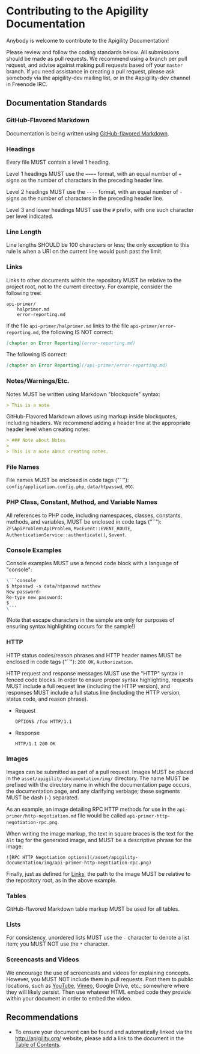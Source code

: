 Contributing to the Apigility Documentation
===========================================

Anybody is welcome to contribute to the Apigility Documentation!

Please review and follow the coding standards below. All submissions should be made as pull
requests. We recommend using a branch per pull request, and advise against making pull requests
based off your `master` branch. If you need assistance in creating a pull request, please ask
somebody via the apigility-dev mailing list, or in the #apigility-dev channel in Freenode IRC.

Documentation Standards
-----------------------

### GitHub-Flavored Markdown

Documentation is being written using [GitHub-flavored
Markdown](https://help.github.com/articles/github-flavored-markdown).

### Headings

Every file MUST contain a level 1 heading.

Level 1 headings MUST use the `====` format, with an equal number of `=` signs as the number of
characters in the preceding header line.

Level 2 headings MUST use the `----` format, with an equal number of `-` signs as the number of
characters in the preceding header line.

Level 3 and lower headings MUST use the `#` prefix, with one such character per level indicated.

### Line Length

Line lengths SHOULD be 100 characters or less; the only exception to this rule is when a URI on
the current line would push past the limit.

### Links

Links to other documents within the repository MUST be relative to the project root, not to the
current directory. For example, consider the following tree:

```
api-primer/
    halprimer.md
    error-reporting.md
```

If the file `api-primer/halprimer.md` links to the file `api-primer/error-reporting.md`, the
following IS NOT correct:

```Markdown
[chapter on Error Reporting](error-reporting.md)
```

The following IS correct:

```Markdown
[chapter on Error Reporting](/api-primer/error-reporting.md)
```

### Notes/Warnings/Etc.

Notes MUST be written using Markdown "blockquote" syntax:

```Markdown
> This is a note
```

GitHub-Flavored Markdown allows using markup inside blockquotes, including headers. We recommend
adding a header line at the appropriate header level when creating notes:

```Markdown
> ### Note about Notes
>
> This is a note about creating notes.
```

### File Names

File names MUST be enclosed in code tags ("\`\`"): `config/application.config.php`, `data/htpasswd`,
etc.

### PHP Class, Constant, Method, and Variable Names

All references to PHP code, including namespaces, classes, constants, methods, and variables, MUST
be enclosed in code tags ("\`\`"): `ZF\ApiProblem\ApiProblem`, `MvcEvent::EVENT_ROUTE`,
`AuthenticationService::authenticate()`, `$event`.

### Console Examples

Console examples MUST use a fenced code block with a language of "console":

```Markdown
\```console
$ htpasswd -s data/htpasswd matthew
New password:
Re-type new password:
$ 
\```
```

(Note that escape characters in the sample are only for purposes of ensuring syntax highlighting
occurs for the sample!)

### HTTP

HTTP status codes/reason phrases and HTTP header names MUST be enclosed in code tags
("\`\`"): `200 OK`, `Authorization`.

HTTP request and response messages MUST use the "HTTP" syntax in fenced code blocks. In order to
ensure proper syntax highlighting, requests MUST include a full request line (including the HTTP
version), and responses MUST include a full status line (including the HTTP version, status code,
and reason phrase).

- Request

  ```HTTP
  OPTIONS /foo HTTP/1.1
  ```

- Response

  ```HTTP
  HTTP/1.1 200 OK
  ```

### Images

Images can be submitted as part of a pull request. Images MUST be placed in the
`asset/apigility-documentation/img/` directory. The name MUST be prefixed with the directory name
in which the documentation page occurs, the documentation page, and any clarifying verbiage; these
segments MUST be dash (`-`) separated.

As an example, an image detailing RPC HTTP methods for use in the `api-primer/http-negotiation.md`
file would be called `api-primer-http-negotiation-rpc.png`.

When writing the image markup, the text in square braces is the text for the `Alt` tag for the
generated image, and MUST be a descriptive phrase for the image:

```
![RPC HTTP Negotiation options](/asset/apigility-documentation/img/api-primer-http-negotiation-rpc.png)
```

Finally, just as defined for [Links](#links), the path to the image MUST be relative to the
repository root, as in the above example.

### Tables

GitHub-flavored Markdown table markup MUST be used for all tables.

### Lists

For consistency, unordered lists MUST use the `-` character to denote a list item; you MUST NOT use
the `*` character.

### Screencasts and Videos

We encourage the use of screencasts and videos for explaining concepts. However, you MUST NOT 
include them in pull requests. Post them to public locations, such as [YouTube](http://youtube.com),
[Vimeo](http://vimeo.com), Google Drive, etc.; somewhere where they will likely persist. Then use
whatever HTML embed code they provide within your document in order to embed the video.

Recommendations
---------------

- To ensure your document can be found and automatically linked via the http://apigility.org/
  website, please add a link to the document in the [Table of Contents](TOC.md).
